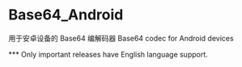 # Base64_Android
用于安卓设备的 Base64 编解码器
Base64 codec for Android devices

*** Only important releases have English language support.
